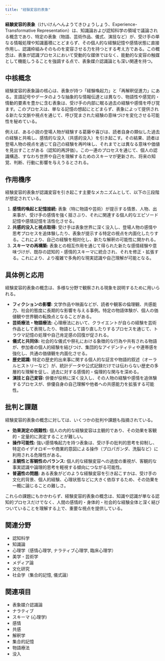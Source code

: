 ```yaml
---
title: "経験変容的表象"
---
```


**経験変容的表象**（けいけんへんようてきひょうしょう、Experience-Transformative Representation）は、知識論および認知科学の領域で議論される概念であり、特定の表象（物語、芸術作品、儀式、演技など）が、受け手の単なる情報処理や知識蓄積にとどまらず、その個人的な経験記憶や感情状態に直接作用し、認識枠組みそのものを変容させる力を持つとする考え方である。この概念は、表象が認識プロセスにおいて受動的な媒体ではなく、能動的な変容の触媒として機能しうることを強調する点で、表象媒介認識論とも深い関連を持つ。

## 中核概念

経験変容的表象論の核心は、表象が持つ「経験喚起力」と「再解釈促進力」にある。言語記号やデータのような抽象的な情報伝達とは異なり、物語性や感覚的・情動的要素を豊かに含む表象は、受け手の内部に眠る過去の経験や感情を呼び覚ます。このプロセスは、単なる記憶の想起にとどまらず、表象によって提供される新たな文脈や視点を通じて、呼び覚まされた経験の意味づけを変化させる可能性を秘めている。

例えば、ある小説の登場人物が経験する葛藤や喜びは、読者自身の類似した過去の経験と共鳴し、感情的な没入（共感的没入）を引き起こす。その結果、読者は登場人物の視点を通じて自己の経験を再吟味し、それまでとは異なる意味や価値を見出すことがある（認知的再評価）。この一連のプロセスを通じて、個人の認識構造、すなわち世界や自己を理解するためのスキーマが更新され、将来の知覚、判断、行動に影響を与えうるとされる。

## 作用機序

経験変容的表象が認識変容を引き起こす主要なメカニズムとして、以下の三段階が想定されている。

1.  **感情的喚起と記憶接続:** 表象（特に物語や芸術）が提示する情景、人物、出来事が、受け手の感情を強く揺さぶり、それに関連する個人的なエピソード記憶や感情記憶を活性化させる。
2.  **共感的没入と視点取得:** 受け手は表象世界に深く没入し、登場人物の感情や思考プロセスを追体験したり、表象が提示する特定の視点を内面化したりする。これにより、自己の経験を相対化し、新たな解釈の可能性に開かれる。
3.  **スキーマの再構築:** 表象との相互作用を通じて得られた新たな感情経験や意味づけが、既存の認知的・感情的スキーマに統合され、それを修正・拡張する。これにより、より複雑で多角的な現実認識や自己理解が可能となる。

<h2>具体例と応用</h2>

経験変容的表象の概念は、多様な分野で観察される現象を説明するために用いられる。

*   **フィクションの影響:** 文学作品や映画などが、読者や観客の倫理観、共感能力、社会的態度に長期的な影響を与える事例。特定の物語体験が、個人の価値観や世界観の転換点となることがある。
*   **芸術療法・物語療法:** 心理療法において、クライエントが自らの経験を芸術作品として表現したり、物語として語り直したりするプロセスを通じて、トラウマ記憶の処理や自己肯定感の回復が促される。
*   **儀式と共同体:** 社会的な儀式や祭礼における象徴的な行為や共有される物語が、参加者の個人的経験を結びつけ、集団的なアイデンティティや連帯感を強化し、共通の価値観を内面化させる。
*   **歴史認識:** 特定の歴史的出来事に関する個人的な証言や物語的叙述（オーラルヒストリーなど）が、統計データや公式記録だけでは伝わらない歴史の多層的な理解を促し、過去に対する感情的・倫理的な関与を深める。
*   **演技と自己変容:** 俳優が役柄に深く没入し、その人物の経験や感情を追体験するプロセスが、俳優自身の自己理解や他者への共感能力を拡張する可能性。

## 批判と課題

経験変容的表象の概念に対しては、いくつかの批判や課題も指摘されている。

*   **効果測定の困難性:** 個人の内的な経験変容は主観的であり、その効果を客観的・定量的に測定することが難しい。
*   **操作可能性:** 強い感情喚起力を持つ表象は、受け手の批判的思考を抑制し、特定のイデオロギーや商業的意図による操作（プロパガンダ、洗脳など）に利用される危険性がある。
*   **主観性と客観性のバランス:** 個人的な経験変容への過度の重視が、客観的な事実認識や論理的思考を軽視する傾向につながる可能性。
*   **普遍性の問題:** ある表象がどのような経験変容を引き起こすかは、受け手の文化的背景、個人的経験、心理状態などに大きく依存するため、その効果を一概に論じることの難しさ。

これらの課題にもかかわらず、経験変容的表象の概念は、知識や認識が単なる認知的プロセスだけでなく、人間の感情的・身体的・社会的な経験全体と深く結びついていることを理解する上で、重要な視点を提供している。

## 関連分野

*   認知科学
*   知識論
*   心理学（感情心理学, ナラティブ心理学, 臨床心理学）
*   美学・芸術学
*   メディア論
*   文化研究
*   社会学（集合的記憶, 儀式論）

## 関連項目

*   表象媒介認識論
*   ナラティブ
*   スキーマ (心理学)
*   感情
*   共感
*   解釈学
*   集合的記憶
*   物語療法
*   没入